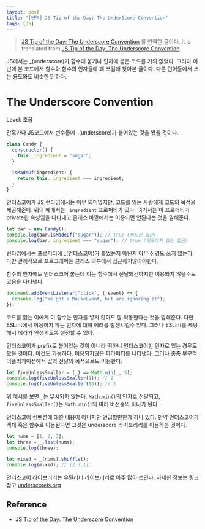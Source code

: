 ```yaml
---
layout: post
title: "[번역] JS Tip of the Day: The UnderScore Convention"
tags: [JS]
---
```


> [JS Tip of the Day: The Underscore Convention](https://forum.kirupa.com/t/js-tip-of-the-day-the-underscore-convention/643076) 를 번역한 글이다.
> It is translated from [JS Tip of the Day: The Underscore Convention](https://forum.kirupa.com/t/js-tip-of-the-day-the-underscore-convention/643076).

JS에서는 \_(underscore)가 함수에 붙거나 인자에 붙은 코드를 거의 없었다. 그러다 이번에 본 코드에서 함수와 함수의 인자들에 꽤 쓰길래 찾아본 글이다. 다른 언어들에서 쓰는 용도와도 비슷한듯 하다.

# The Underscore Convention

Level: 초급

간혹가다 JS코드에서 변수들에 \_(underscore)가 붙어있는 것을 봤을 것이다.

```js
class Candy {
  constructor() {
    this._ingredient = "sugar";
  }

  isMadeOf(ingredient) {
    return this._ingredient === ingredient;
  }
}
```

언더스코어가 JS 런타임에서는 아무 의미없지만, 코드를 읽는 사람에게 코드의 목적을 제공해준다. 위의 예에서는 `_ingredient` 프로퍼티가 있다. 여기서는 이 프로퍼티가 private한 속성임을 나타내고 클래스 바깥에서는 이용되면 안된다는 것을 말해준다.

```js
let bar = new Candy();
console.log(bar.isMadeOf("sugar")); // true (의도된 접근)
console.log(bar._ingredient === "sugar"); // true (의도하지 않는 접근)
```

런타임에서는 프로퍼티에 \_(언더스코어)가 붙었는지 아닌지 아무 신경도 쓰지 않는다. 다만 관례적으로 프로그래머는 클래스 외부에서 접근하지않아야한다.

함수의 인자에도 언더스코어 붙는데 이는 함수에서 전달되긴하지만 이용되지 않을수도 있음을 나타낸다.

```js
document.addEventListener("click", (_event) => {
  console.log("We got a MouseEvent, but are ignoring it");
});
```

코드를 읽는 이에게 이 함수는 인자를 넣지 않아도 잘 작동한다는 것을 말해준다.
다만 ESLint에서 이용하지 않는 인자에 대해 에러를 발생시킬수 있다. 그러나 ESLint를 세팅해서 에러가 안생기도록 설정할 수 있다.

언더스코어가 prefix로 붙어있는 것이 아니라 떡하니 언더스코어만 인자로 있는 경우도 봤을 것이다. 이것도 가능하다. 이용되지않은 파라미터를 나타낸다. 그러나 종종 부분적 어플리케이션에서 값의 전달의 목적으로도 이용한다.

```js
let fiveUnlessSmaller = (_) => Math.min(_, 5);
console.log(fiveUnlessSmaller(1)); // 1
console.log(fiveUnlessSmaller(10)); // 5
```

위 예시를 보면 `_`는 무시되지 않는다. `Math.min()`의 인자로 전달되고, `fiveUnlessSmaller()`는 `Math.min()`의 여러 버전중의 하나가 된다.

언더스코어 컨벤션에 대한 내용이 아니지만 언급할만한게 하나 있다. 만약 언더스코어가 객체 혹은 함수로 이용된다면 그것은 underscore 라이브러리를 이용하는 것이다.

```js
let nums = [1, 2, 3];
let three = _.last(nums);
console.log(three);

let mixed = _(nums).shuffle();
console.log(mixed); // [2,3,1];
```

언더스코어 라이브러리는 유틸리티 라이브러리로 아주 많이 쓰인다. 자세한 정보는 링크 참고 [underscorejs.org](http://underscorejs.org/)

## Reference

- [JS Tip of the Day: The Underscore Convention](https://forum.kirupa.com/t/js-tip-of-the-day-the-underscore-convention/643076)
